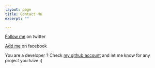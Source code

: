 ```yaml
---
layout: page
title: Contact Me
excerpt: ""

---
```


[Follow me](https://twitter.com/amonmoce) on twitter <br>

[Add me](https://www.facebook.com/amonmoce) on facebook <br>

You are a developer ? Check [my github account](https://github.com/amonmoce) and let me know for any project you have :)
